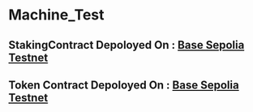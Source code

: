 # Machine_Test

## StakingContract Depoloyed On : [Base Sepolia Testnet](https://sepolia.basescan.org/address/0xe959f5b66580b4f90f241e49c0107eb3a1f6f28b)

## Token Contract Depoloyed On : [Base Sepolia Testnet](https://sepolia.basescan.org/address/0xDAE85D8Bc077e6E910e2ADbb050F719D53d093D7)

